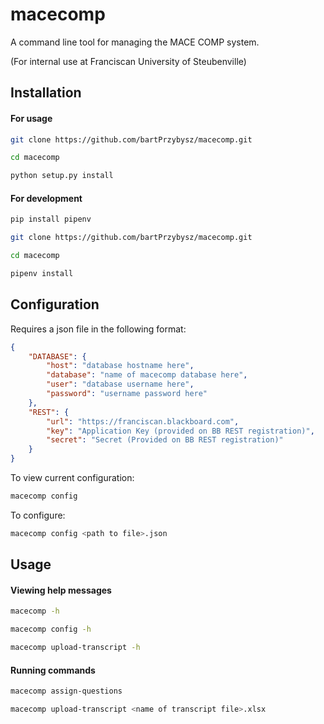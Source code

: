 # macecomp

A command line tool for managing the MACE COMP system.

(For internal use at Franciscan University of Steubenville)

## Installation

#### For usage
``` bash
git clone https://github.com/bartPrzybysz/macecomp.git

cd macecomp

python setup.py install
```

#### For development
``` bash
pip install pipenv

git clone https://github.com/bartPrzybysz/macecomp.git

cd macecomp

pipenv install
```

## Configuration

Requires a json file in the following format:

``` json
{
    "DATABASE": {
        "host": "database hostname here",
        "database": "name of macecomp database here",
        "user": "database username here",
        "password": "username password here"
    },
    "REST": {
        "url": "https://franciscan.blackboard.com",
        "key": "Application Key (provided on BB REST registration)",
        "secret": "Secret (Provided on BB REST registration)"
    }
}
```

To view current configuration:
``` bash
macecomp config
```

To configure:
``` bash
macecomp config <path to file>.json
```

## Usage

#### Viewing help messages
``` bash
macecomp -h
```
``` bash
macecomp config -h
```
``` bash
macecomp upload-transcript -h
```

#### Running commands

``` bash
macecomp assign-questions
```
``` bash
macecomp upload-transcript <name of transcript file>.xlsx
```

